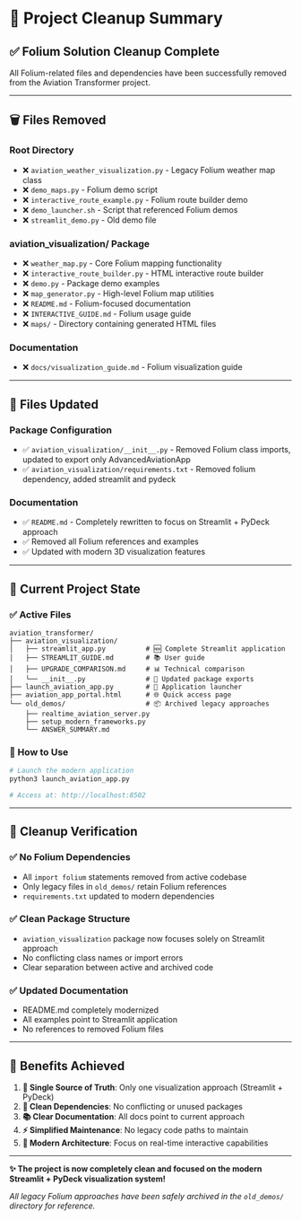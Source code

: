 # 🧹 Project Cleanup Summary

## ✅ **Folium Solution Cleanup Complete**

All Folium-related files and dependencies have been successfully removed from the Aviation Transformer project.

---

## 🗑️ **Files Removed**

### **Root Directory**
- ❌ `aviation_weather_visualization.py` - Legacy Folium weather map class
- ❌ `demo_maps.py` - Folium demo script  
- ❌ `interactive_route_example.py` - Folium route builder demo
- ❌ `demo_launcher.sh` - Script that referenced Folium demos
- ❌ `streamlit_demo.py` - Old demo file

### **aviation_visualization/ Package**
- ❌ `weather_map.py` - Core Folium mapping functionality
- ❌ `interactive_route_builder.py` - HTML interactive route builder
- ❌ `demo.py` - Package demo examples
- ❌ `map_generator.py` - High-level Folium map utilities  
- ❌ `README.md` - Folium-focused documentation
- ❌ `INTERACTIVE_GUIDE.md` - Folium usage guide
- ❌ `maps/` - Directory containing generated HTML files

### **Documentation**
- ❌ `docs/visualization_guide.md` - Folium visualization guide

---

## 🔄 **Files Updated**

### **Package Configuration**
- ✅ `aviation_visualization/__init__.py` - Removed Folium class imports, updated to export only AdvancedAviationApp
- ✅ `aviation_visualization/requirements.txt` - Removed folium dependency, added streamlit and pydeck

### **Documentation**  
- ✅ `README.md` - Completely rewritten to focus on Streamlit + PyDeck approach
- ✅ Removed all Folium references and examples
- ✅ Updated with modern 3D visualization features

---

## 🎯 **Current Project State**

### **✅ Active Files**
```
aviation_transformer/
├── aviation_visualization/
│   ├── streamlit_app.py          # 🆕 Complete Streamlit application  
│   ├── STREAMLIT_GUIDE.md        # 📚 User guide
│   ├── UPGRADE_COMPARISON.md     # 📊 Technical comparison
│   └── __init__.py               # 🔧 Updated package exports
├── launch_aviation_app.py        # 🚀 Application launcher
├── aviation_app_portal.html      # 🌐 Quick access page
└── old_demos/                    # 📦 Archived legacy approaches
    ├── realtime_aviation_server.py
    ├── setup_modern_frameworks.py
    └── ANSWER_SUMMARY.md
```

### **🚀 How to Use**
```bash
# Launch the modern application
python3 launch_aviation_app.py

# Access at: http://localhost:8502
```

---

## 🧹 **Cleanup Verification**

### **✅ No Folium Dependencies**
- All `import folium` statements removed from active codebase
- Only legacy files in `old_demos/` retain Folium references
- `requirements.txt` updated to modern dependencies

### **✅ Clean Package Structure**  
- `aviation_visualization` package now focuses solely on Streamlit approach
- No conflicting class names or import errors
- Clear separation between active and archived code

### **✅ Updated Documentation**
- README.md completely modernized
- All examples point to Streamlit application  
- No references to removed Folium files

---

## 🎉 **Benefits Achieved**

1. **🎯 Single Source of Truth**: Only one visualization approach (Streamlit + PyDeck)
2. **🧹 Clean Dependencies**: No conflicting or unused packages
3. **📚 Clear Documentation**: All docs point to current approach
4. **⚡ Simplified Maintenance**: No legacy code paths to maintain
5. **🚀 Modern Architecture**: Focus on real-time interactive capabilities

---

**✨ The project is now completely clean and focused on the modern Streamlit + PyDeck visualization system!**

*All legacy Folium approaches have been safely archived in the `old_demos/` directory for reference.*